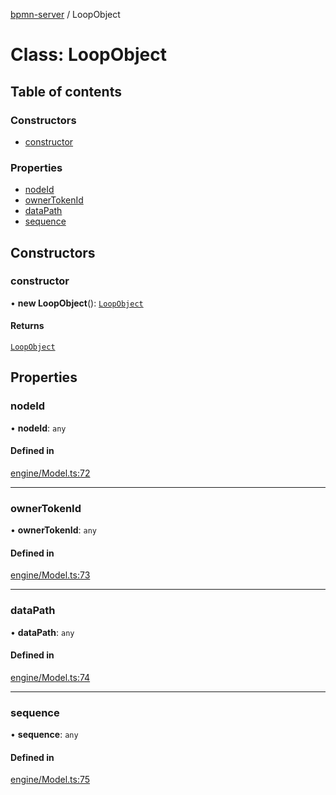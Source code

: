 [bpmn-server](../readme.md) / LoopObject

# Class: LoopObject

## Table of contents

### Constructors

- [constructor](LoopObject.md#constructor)

### Properties

- [nodeId](LoopObject.md#nodeid)
- [ownerTokenId](LoopObject.md#ownertokenid)
- [dataPath](LoopObject.md#datapath)
- [sequence](LoopObject.md#sequence)

## Constructors

### constructor

• **new LoopObject**(): [`LoopObject`](LoopObject.md)

#### Returns

[`LoopObject`](LoopObject.md)

## Properties

### nodeId

• **nodeId**: `any`

#### Defined in

[engine/Model.ts:72](https://github.com/bpmnServer/bpmn-server/blob/76c4fe0/src/engine/Model.ts#L72)

___

### ownerTokenId

• **ownerTokenId**: `any`

#### Defined in

[engine/Model.ts:73](https://github.com/bpmnServer/bpmn-server/blob/76c4fe0/src/engine/Model.ts#L73)

___

### dataPath

• **dataPath**: `any`

#### Defined in

[engine/Model.ts:74](https://github.com/bpmnServer/bpmn-server/blob/76c4fe0/src/engine/Model.ts#L74)

___

### sequence

• **sequence**: `any`

#### Defined in

[engine/Model.ts:75](https://github.com/bpmnServer/bpmn-server/blob/76c4fe0/src/engine/Model.ts#L75)
